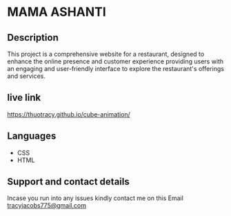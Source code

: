 # MAMA ASHANTI

## Description

This project is a comprehensive website for a restaurant, designed to enhance the online presence and customer experience providing users with an engaging and user-friendly interface to explore the restaurant's offerings and services.

## live link
https://thuotracy.github.io/cube-animation/

##  Languages 
* CSS
* HTML 

## Support and contact details

Incase you run into any issues kindly contact me on this Email tracyjacobs775@gmail.com